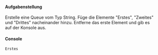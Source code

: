 #### Aufgabenstellung

Erstelle eine Queue vom Typ String.
Füge die Elemente "Erstes", "Zweites" und "Drittes" nacheinander hinzu.
Entferne das erste Element und gib es auf der Konsole aus.

#### Console
```
Erstes
```
